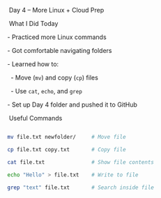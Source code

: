 &nbsp;Day 4 – More Linux + Cloud Prep



&nbsp;What I Did Today



\- Practiced more Linux commands

\- Got comfortable navigating folders

\- Learned how to:

&nbsp; - Move (`mv`) and copy (`cp`) files

&nbsp; - Use `cat`, `echo`, and `grep`

\- Set up Day 4 folder and pushed it to GitHub





&nbsp;Useful Commands



```bash

mv file.txt newfolder/     # Move file

cp file.txt copy.txt       # Copy file

cat file.txt               # Show file contents

echo "Hello" > file.txt    # Write to file

grep "text" file.txt       # Search inside file



